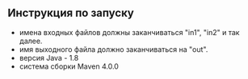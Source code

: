 Инструкция по запуску
---------------------
+ имена входных файлов должны заканчиваться "in1", "in2" и так далее.
+ имя выходного файла должно заканчиваться на "out".
+ версия Java - 1.8
+ система сборки Maven 4.0.0
